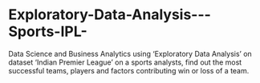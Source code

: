 # Exploratory-Data-Analysis---Sports-IPL-
Data Science and Business Analytics using ‘Exploratory Data Analysis’ on dataset ‘Indian Premier League’ on a sports analysts, find out the most successful teams, players and factors contributing win or loss of a team.
